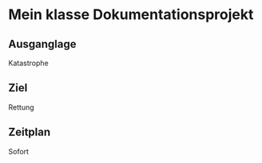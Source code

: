 # Mein klasse Dokumentationsprojekt

## Ausganglage

Katastrophe

## Ziel

Rettung

## Zeitplan

Sofort
